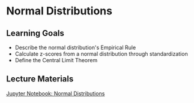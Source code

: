 # Normal Distributions

## Learning Goals

- Describe the normal distribution's Empirical Rule
- Calculate z-scores from a normal distribution through standardization
- Define the Central Limit Theorem 

## Lecture Materials

[Jupyter Notebook: Normal Distributions](NormalDistributions.ipynb)